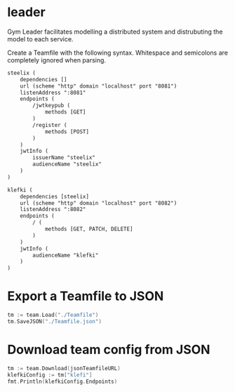 # leader
Gym Leader facilitates modelling a distributed system and distrubuting the model to each service.

Create a Teamfile with the following syntax. Whitespace and semicolons are completely ignored when parsing.
```txt
steelix (
    dependencies []
    url (scheme "http" domain "localhost" port "8081")
    listenAddress ":8081"
    endpoints (
        /jwtkeypub (
            methods [GET]
        )
        /register (
            methods [POST]
        )
    )
    jwtInfo (
        issuerName "steelix"
        audienceName "steelix"
    )
)

klefki (
    dependencies [steelix]
    url (scheme "http" domain "localhost" port "8082")
    listenAddress ":8082"
    endpoints (
        / (
            methods [GET, PATCH, DELETE]
        )
    )
    jwtInfo (
        audienceName "klefki"
    )
)
```

# Export a Teamfile to JSON
```go
tm := team.Load("./Teamfile")
tm.SaveJSON("./Teamfile.json")
```

# Download team config from JSON
```go
tm := team.Download(jsonTeamfileURL)
klefkiConfig := tm["klefi"]
fmt.Println(klefkiConfig.Endpoints)
```
